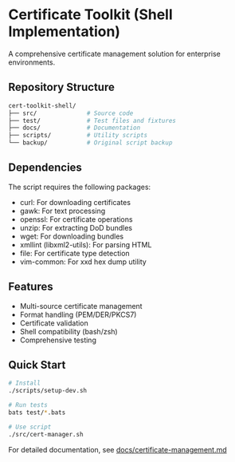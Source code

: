 # Certificate Toolkit (Shell Implementation)

A comprehensive certificate management solution for enterprise environments.

## Repository Structure

```bash
cert-toolkit-shell/
├── src/              # Source code
├── test/             # Test files and fixtures
├── docs/             # Documentation
├── scripts/          # Utility scripts
└── backup/           # Original script backup
```

## Dependencies

The script requires the following packages:

- curl: For downloading certificates
- gawk: For text processing
- openssl: For certificate operations
- unzip: For extracting DoD bundles
- wget: For downloading bundles
- xmllint (libxml2-utils): For parsing HTML
- file: For certificate type detection
- vim-common: For xxd hex dump utility

## Features

- Multi-source certificate management
- Format handling (PEM/DER/PKCS7)
- Certificate validation
- Shell compatibility (bash/zsh)
- Comprehensive testing

## Quick Start

```bash
# Install
./scripts/setup-dev.sh

# Run tests
bats test/*.bats

# Use script
./src/cert-manager.sh
```

For detailed documentation, see [docs/certificate-management.md](docs/certificate-management.md)
